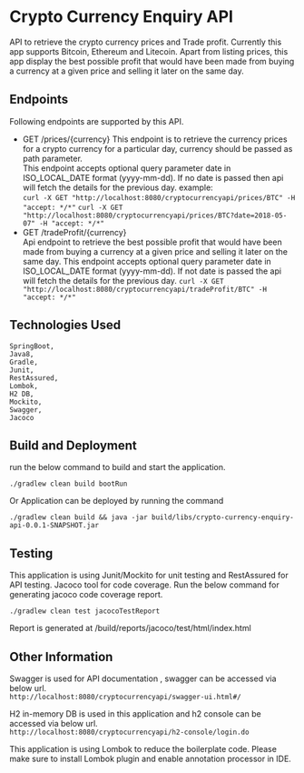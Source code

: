 # Crypto Currency Enquiry API
API to retrieve the crypto currency prices and Trade profit. Currently this app supports Bitcoin, Ethereum and Litecoin. 
Apart from listing prices, this app display the best possible profit that would have been made from buying a currency at a given price
and selling it later on the same day.

## Endpoints  
Following endpoints are supported by this API.    
- GET /prices/{currency}
    This endpoint is to retrieve the currency prices for a crypto currency for a particular day, currency should be passed as path parameter.  
    This endpoint accepts optional query parameter date in ISO_LOCAL_DATE format (yyyy-mm-dd). If no date is 
    passed then api will fetch the details for the previous day.
    example:     
    `curl -X GET "http://localhost:8080/cryptocurrencyapi/prices/BTC" -H "accept: */*"`
    `curl -X GET "http://localhost:8080/cryptocurrencyapi/prices/BTC?date=2018-05-07" -H "accept: */*"`
- GET /tradeProfit/{currency}     
    Api endpoint to retrieve the best possible profit that would have been made from buying a currency at a given price
    and selling it later on the same day. This endpoint accepts optional query parameter date in ISO_LOCAL_DATE format (yyyy-mm-dd). If not date is 
    passed the api will fetch the details for the previous day.
    `curl -X GET "http://localhost:8080/cryptocurrencyapi/tradeProfit/BTC" -H "accept: */*"`
      

## Technologies Used
``` 
SpringBoot,  
Java8,  
Gradle,  
Junit,   
RestAssured,  
Lombok,  
H2 DB,  
Mockito,  
Swagger,
Jacoco
  ```   

## Build and Deployment

run the below command to build and start the application.  
 
`./gradlew clean build bootRun`

Or Application can be deployed by running the command 

```./gradlew clean build && java -jar build/libs/crypto-currency-enquiry-api-0.0.1-SNAPSHOT.jar```

## Testing

This application is using Junit/Mockito for unit testing and RestAssured for API testing.
Jacoco tool for code coverage.
Run the below command for generating jacoco code coverage report.

`./gradlew clean test jacocoTestReport`

Report is generated at
/build/reports/jacoco/test/html/index.html

## Other Information

Swagger is used for API documentation , swagger can be accessed via below url.  
`http://localhost:8080/cryptocurrencyapi/swagger-ui.html#/`

H2 in-memory DB is used in this application and h2 console can be accessed via below url.   
`http://localhost:8080/cryptocurrencyapi/h2-console/login.do`

This application is using Lombok to reduce the boilerplate code. 
Please make sure to install Lombok plugin and enable annotation processor in IDE.

